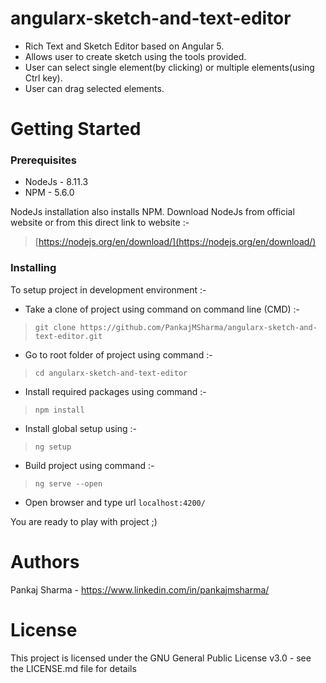 # angularx-sketch-and-text-editor
- Rich Text and Sketch Editor based on Angular 5.
- Allows user to create sketch using the tools provided.
- User can select single element(by clicking) or multiple elements(using Ctrl key).
- User can drag selected elements.

# Getting Started

### Prerequisites
- NodeJs - 8.11.3
- NPM - 5.6.0

NodeJs installation also installs NPM.
Download NodeJs from official website or from this direct link to website :-
> [https://nodejs.org/en/download/](https://nodejs.org/en/download/)

### Installing
To setup project in development environment :-
- Take a clone of project using command on command line (CMD) :-
> `git clone https://github.com/PankajMSharma/angularx-sketch-and-text-editor.git`

- Go to root folder of project using command :-
> `cd angularx-sketch-and-text-editor`

- Install required packages using command :-
> `npm install`

- Install global setup using :-
> `ng setup`

- Build project using command :-
> `ng serve --open`

- Open browser and type url `localhost:4200/`

You are ready to play with project ;)

# Authors
Pankaj Sharma - https://www.linkedin.com/in/pankajmsharma/

# License
This project is licensed under the GNU General Public License v3.0 - see the LICENSE.md file for details
